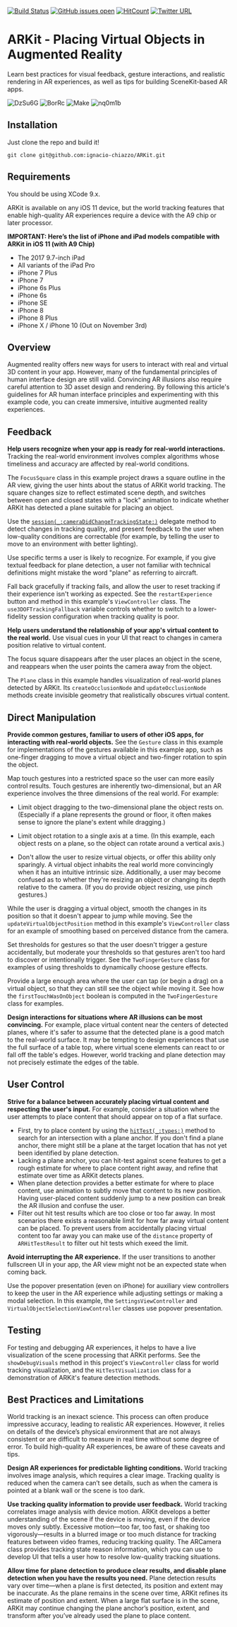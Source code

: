 [![Build Status](https://travis-ci.org/ignacio-chiazzo/ARKit.svg?branch=master)](https://travis-ci.org/ignacio-chiazzo/ARKit)
[![GitHub issues open](https://img.shields.io/github/issues/ignacio-chiazzo/ARKit.svg?maxAge=2592000)]() 
[![HitCount](http://hits.dwyl.io/ignacio/ignacio-chiazzo/ARKit.svg)](http://hits.dwyl.io/ignacio/ignacio-chiazzo/ARKit)
[![Twitter URL](https://img.shields.io/twitter/url/https/twitter.com/fold_left.svg?style=social&label=Contact)](https://twitter.com/IgnacioChiazzo)

# ARKit - Placing Virtual Objects in Augmented Reality

Learn best practices for visual feedback, gesture interactions, and realistic rendering in AR experiences, as well as tips for building SceneKit-based AR apps.

![DzSu6G](http://i.makeagif.com/media/6-18-2017/DzSu6G.gif)
![BorRc](http://i.makeagif.com/media/6-18-2017/BorRc_.gif)
![Make](https://camo.githubusercontent.com/898e520431b9cdddfe8d125f4d34e4d5f132d713/687474703a2f2f692e6d616b65616769662e636f6d2f6d656469612f362d31372d323031372f7973797966472e676966)
![nq0m1b](http://i.makeagif.com/media/6-18-2017/nq0m1b.gif)


## Installation

Just clone the repo and build it!

`git clone git@github.com:ignacio-chiazzo/ARKit.git`

## Requirements
You should be using XCode 9.x.

ARKit is available on any iOS 11 device, but the world tracking features that enable high-quality AR experiences require a device with the A9 chip or later processor.

**IMPORTANT: Here’s the list of iPhone and iPad models compatible with ARKit in iOS 11  (with A9 Chip)**

* The 2017 9.7-inch iPad
* All variants of the iPad Pro
* iPhone 7 Plus
* iPhone 7
* iPhone 6s Plus
* iPhone 6s
* iPhone SE
* iPhone 8
* iPhone 8 Plus
* iPhone X / iPhone 10 (Out on November 3rd)

## Overview

Augmented reality offers new ways for users to interact with real and virtual 3D content in your app. However, many of the fundamental principles of human interface design are still valid. Convincing AR illusions also require careful attention to 3D asset design and rendering. By following this article's guidelines for AR human interface principles and experimenting with this example code, you can create immersive, intuitive augmented reality experiences.

## Feedback

**Help users recognize when your app is ready for real-world interactions.**
Tracking the real-world environment involves complex algorithms whose timeliness and accuracy are affected by real-world conditions.

The `FocusSquare` class in this example project draws a square outline in the AR view, giving the user hints about the status of ARKit world tracking. The square changes size to reflect estimated scene depth, and switches between open and closed states with a "lock" animation to indicate whether ARKit has detected a plane suitable for placing an object.

Use the [`session(_:cameraDidChangeTrackingState:)`](https://developer.apple.com/documentation/arkit/arsessionobserver/2887450-session) delegate method to detect changes in tracking quality, and present feedback to the user when low-quality conditions are correctable (for example, by telling the user to move to an environment with better lighting).

Use specific terms a user is likely to recognize. For example, if you give textual feedback for plane detection, a user not familiar with technical definitions might mistake the word "plane" as referring to aircraft.

Fall back gracefully if tracking fails, and allow the user to reset tracking if their experience isn't working as expected. See the `restartExperience` button and method in this example's `ViewController` class. The `use3DOFTrackingFallback` variable controls whether to switch to a lower-fidelity session configuration when tracking quality is poor.

**Help users understand the relationship of your app's virtual content to the real world.** Use visual cues in your UI that react to changes in camera position relative to virtual content.

The focus square disappears after the user places an object in the scene, and reappears when the user points the camera away from the object.

The `Plane` class in this example handles visualization of real-world planes detected by ARKit. Its `createOcclusionNode` and `updateOcclusionNode` methods create invisible geometry that realistically obscures virtual content.

## Direct Manipulation

**Provide common gestures, familiar to users of other iOS apps, for interacting with real-world objects.** See the `Gesture` class in this example for implementations of the gestures available in this example app, such as one-finger dragging to move a virtual object and two-finger rotation to spin the object.

Map touch gestures into a restricted space so the user can more easily control results. Touch gestures are inherently two-dimensional, but an AR experience involves the three dimensions of the real world. For example:

- Limit object dragging to the two-dimensional plane the object rests on. (Especially if a plane represents the ground or floor, it often makes sense to ignore the plane's extent while dragging.)

- Limit object rotation to a single axis at a time. (In this example, each object rests on a plane, so the object can rotate around a vertical axis.)

- Don't allow the user to resize virtual objects, or offer this ability only sparingly. A virtual object inhabits the real world more convincingly when it has an intuitive intrinsic size. Additionally, a user may become confused as to whether they're resizing an object or changing its depth relative to the camera. (If you do provide object resizing, use pinch gestures.)

While the user is dragging a virtual object, smooth the changes in its position so that it doesn't appear to jump while moving. See the `updateVirtualObjectPosition` method in this example's `ViewController` class for an example of smoothing based on perceived distance from the camera.

Set thresholds for gestures so that the user doesn't trigger a gesture accidentally, but moderate your thresholds so that gestures aren't too hard to discover or intentionally trigger. See the `TwoFingerGesture` class for examples of using thresholds to dynamically choose gesture effects.

Provide a large enough area where the user can tap (or begin a drag) on a virtual object, so that they can still see the object while moving it. See how the `firstTouchWasOnObject` boolean is computed in the `TwoFingerGesture` class for examples.

**Design interactions for situations where AR illusions can be most convincing.** For example, place virtual content near the centers of detected planes, where it's safer to assume that the detected plane is a good match to the real-world surface. It may be tempting to design experiences that use the full surface of a table top, where virtual scene elements can react to or fall off the table's edges. However, world tracking and plane detection may not precisely estimate the edges of the table.


## User Control

**Strive for a balance between accurately placing virtual content and respecting the user's input.** For example, consider a situation where the user attempts to place content that should appear on top of a flat surface.

- First, try to place content by using the [`hitTest(_:types:)`](https://developer.apple.com/documentation/arkit/arframe/2875718-hittest) method to search for an intersection with a plane anchor. If you don't find a plane anchor, there might still be a plane at the target location that has not yet been identified by plane detection.
- Lacking a plane anchor, you can hit-test against scene features to get a rough estimate for where to place content right away, and refine that estimate over time as ARKit detects planes.
- When plane detection provides a better estimate for where to place content, use animation to subtly move that content to its new position. Having user-placed content suddenly jump to a new position can break the AR illusion and confuse the user.
- Filter out hit test results which are too close or too far away. In most scenarios there exists a reasonable limit for how far away virtual content can be placed. To prevent users from accidentally placing virtual content too far away you can make use of the `distance` property of `ARHitTestResult` to filter out hit tests which exeed the limit.

**Avoid interrupting the AR experience.** If the user transitions to another fullscreen UI in your app, the AR view might not be an expected state when coming back.

Use the popover presentation (even on iPhone) for auxiliary view controllers to keep the user in the AR experience while adjusting settings or making a modal selection. In this example, the `SettingsViewController` and `VirtualObjectSelectionViewController` classes use popover presentation.

## Testing

For testing and debugging AR experiences, it helps to have a live visualization of the scene processing that ARKit performs. See the `showDebugVisuals` method in this project's `ViewController` class for world tracking visualization, and the `HitTestVisualization` class for a demonstration of ARKit's feature detection methods.

## Best Practices and Limitations

World tracking is an inexact science. This process can often produce impressive accuracy, leading to realistic AR experiences. However, it relies on details of the device’s physical environment that are not always consistent or are difficult to measure in real time without some degree of error. To build high-quality AR experiences, be aware of these caveats and tips.

**Design AR experiences for predictable lighting conditions.** World tracking involves image analysis, which requires a clear image. Tracking quality is reduced when the camera can’t see details, such as when the camera is pointed at a blank wall or the scene is too dark.

**Use tracking quality information to provide user feedback.** World tracking correlates image analysis with device motion. ARKit develops a better understanding of the scene if the device is moving, even if the device moves only subtly. Excessive motion—too far, too fast, or shaking too vigorously—results in a blurred image or too much distance for tracking features between video frames, reducing tracking quality. The
ARCamera
 class provides tracking state reason information, which you can use to develop UI that tells a user how to resolve low-quality tracking situations.

**Allow time for plane detection to produce clear results, and disable plane detection when you have the results you need.** Plane detection results vary over time—when a plane is first detected, its position and extent may be inaccurate. As the plane remains in the scene over time, ARKit refines its estimate of position and extent. When a large flat surface is in the scene, ARKit may continue changing the plane anchor’s position, extent, and transform after you’ve already used the plane to place content.
